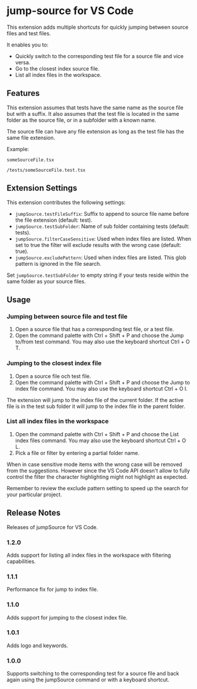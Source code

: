 # jump-source for VS Code

This extension adds multiple shortcuts for quickly jumping between source files and test files.

It enables you to:

- Quickly switch to the corresponding test file for a source file and vice versa.
- Go to the closest index source file.
- List all index files in the workspace.

## Features

This extension assumes that tests have the same name as the source file but with a suffix. It also assumes that the test file is located in the same folder as the source file, or in a subfolder with a known name.

The source file can have any file extension as long as the test file has the same file extension.

Example:

`someSourceFile.tsx`

`/tests/someSourceFile.test.tsx`

## Extension Settings

This extension contributes the following settings:

- `jumpSource.testFileSuffix`: Suffix to append to source file name before the file extension (default: test).
- `jumpSource.testSubFolder`: Name of sub folder containing tests (default: tests).
- `jumpSource.filterCaseSensitive`: Used when index files are listed. When set to true the filter will exclude results with the wrong case (default: true).
- `jumpSource.excludePattern`: Used when index files are listed. This glob pattern is ignored in the file search.

Set `jumpSource.testSubFolder` to empty string if your tests reside within the same folder as your source files.

## Usage

### Jumping between source file and test file

1. Open a source file that has a corresponding test file, or a test file.
2. Open the command palette with Ctrl + Shift + P and choose the Jump to/from test command. You may also use the keyboard shortcut Ctrl + O T.

### Jumping to the closest index file

1. Open a source file och test file.
2. Open the command palette with Ctrl + Shift + P and choose the Jump to index file command. You may also use the keyboard shortcut Ctrl + O I.

The extension will jump to the index file of the current folder. If the active file is in the test sub folder it will jump to the index file in the parent folder.

### List all index files in the workspace

1. Open the command palette with Ctrl + Shift + P and choose the List index files command. You may also use the keyboard shortcut Ctrl + O L.
2. Pick a file or filter by entering a partial folder name.

When in case sensitive mode items with the wrong case will be removed from the suggestions. However since the VS Code API doesn't allow to fully control the filter the character highlighting might not highlight as expected.

Remember to review the exclude pattern setting to speed up the search for your particular project.

## Release Notes

Releases of jumpSource for VS Code.

### 1.2.0

Adds support for listing all index files in the workspace with filtering capabilities.

### 1.1.1

Performance fix for jump to index file.

### 1.1.0

Adds support for jumping to the closest index file.

### 1.0.1

Adds logo and keywords.

### 1.0.0

Supports switching to the corresponding test for a source file and back again using the jumpSource command or with a keyboard shortcut.
